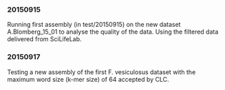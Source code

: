 ### 20150915
Running first assembly (in test/20150915) on the new dataset A.Blomberg\_15\_01 to analyse the quality of the data. Using the filtered data delivered from SciLifeLab.

### 20150917
Testing a new assembly of the first F. vesiculosus dataset with the maximum word size (k-mer size) of 64 accepted by CLC.

